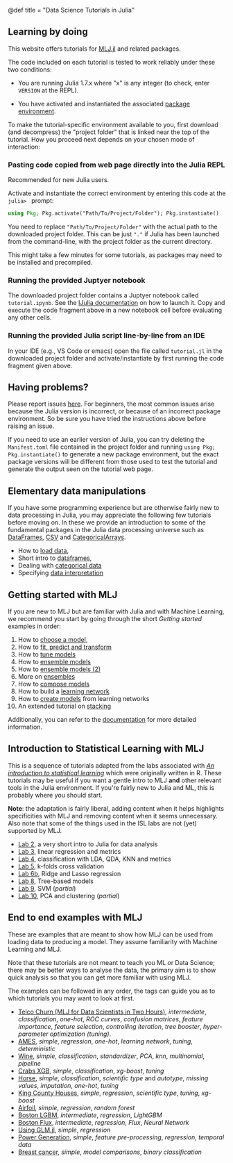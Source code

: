 @def title = "Data Science Tutorials in Julia"

## Learning by doing

This website offers tutorials for [MLJ.jl](https://github.com/alan-turing-institute/MLJ.jl) and related packages. 

The code included on each tutorial is tested to work reliably
under these two conditions:

- You are running Julia 1.7.x where "x" is any integer (to check, enter
  `VERSION` at the REPL).

- You have activated and instantiated the associated [package
  environment](https://docs.julialang.org/en/v1/stdlib/Pkg/).

To make the tutorial-specific environment available to you, first download (and
decompress) the "project folder" that is linked near the top of the
tutorial. How you proceed next depends on your chosen mode of interaction:


### Pasting code copied from web page directly into the Julia REPL

Recommended for new Julia users.

Activate and instantiate the correct environment by entering this code
at the `julia> ` prompt:

```julia
using Pkg; Pkg.activate("Path/To/Project/Folder"); Pkg.instantiate()
```

You need to replace `"Path/To/Project/Folder"` with the actual path to
the downloaded project folder.  This can be just `"."` if Julia has been
launched from the command-line, with the project folder as the current
directory.

This might take a few minutes for some tutorials, as packages may need
to be installed and precompiled.


### Running the provided Juptyer notebook

The downloaded project folder contains a Juptyer notebook called
`tutorial.ipynb`. See the [IJulia documentation]() on how to launch
it. Copy and execute the code fragment above in a new notebook
cell before evaluating any other cells.

### Running the provided Julia script line-by-line from an IDE

In your IDE (e.g., VS Code or emacs) open the file called
`tutorial.jl` in the downloaded project folder and
activate/instantiate by first running the code fragment given above.

## Having problems?

Please report issues
[here](https://github.com/JuliaAI/DataScienceTutorials.jl/issues). For
beginners, the most common issues arise because the Julia version is
incorrect, or because of an incorrect package environment. So be sure
you have tried the instructions above before raising an issue.

If you need to use an earlier version of Julia, you can try deleting
the `Manifest.toml` file contained in the project folder and running
`using Pkg; Pkg.instantiate()` to generate a new package environment,
but the exact package versions will be different from those used to
test the tutorial and generate the output seen on the tutorial web
page.


## Elementary data manipulations

If you have some programming experience but are otherwise fairly new to data processing in Julia, you may appreciate the following few tutorials before moving on.
In these we provide an introduction to some of the fundamental packages in the Julia data processing universe such as [DataFrames], [CSV] and [CategoricalArrays].

[DataFrames]: https://github.com/JuliaData/DataFrames.jl
[CSV]: https://github.com/JuliaData/CSV.jl
[CategoricalArrays]: https://github.com/JuliaData/CategoricalArrays.jl

* How to [load data](/data/loading/),
* Short intro to [dataframes](/data/dataframe/),
* Dealing with [categorical data](/data/categorical/)
* Specifying [data interpretation](/data/scitype/)

## Getting started with MLJ

If you are new to MLJ but are familiar with Julia and with Machine Learning, we recommend you start by going through the short _Getting started_ examples in order:

1. How to [choose a model](/getting-started/choosing-a-model/),
1. How to [fit, predict and transform](/getting-started/fit-and-predict/)
1. How to [tune models](/getting-started/model-tuning/)
1. How to [ensemble models](/getting-started/ensembles/)
1. How to [ensemble models (2)](/getting-started/ensembles-2/)
1. More on [ensembles](/getting-started/ensembles-3/)
1. How to [compose models](/getting-started/composing-models/)
1. How to build a [learning network](/getting-started/learning-networks/)
1. How to [create models](/getting-started/learning-networks-2/) from learning networks
1. An extended tutorial on [stacking](/getting-started/stacking/)

Additionally, you can refer to the [documentation](https://alan-turing-institute.github.io/MLJ.jl/stable/) for more detailed information.

## Introduction to Statistical Learning with MLJ

This is a sequence of tutorials adapted from the labs associated with [_An introduction to statistical learning_](http://faculty.marshall.usc.edu/gareth-james/ISL/code.html) which were originally written in R.
These tutorials may be useful if you want a gentle intro to MLJ **and** other relevant tools in the Julia environment.
If you're fairly new to Julia and ML, this is probably where you should start.

**Note**: the adaptation is fairly liberal, adding content when it helps highlights specificities with MLJ and removing content when it seems unnecessary.
Also note that some of the things used in the ISL labs are not (yet) supported by MLJ.

* [Lab 2](/isl/lab-2/), a very short intro to Julia for data analysis
* [Lab 3](/isl/lab-3/), linear regression and metrics
* [Lab 4](/isl/lab-4/), classification with LDA, QDA, KNN and metrics
* [Lab 5](/isl/lab-5/), k-folds cross validation
* [Lab 6b](/isl/lab-6b/), Ridge and Lasso regression
* [Lab 8](/isl/lab-8/), Tree-based models
* [Lab 9](/isl/lab-9/), SVM (_partial_)
* [Lab 10](/isl/lab-10/), PCA and clustering (_partial_)

## End to end examples with MLJ

These are examples that are meant to show how MLJ can be used from loading data to producing a model.
They assume familiarity with Machine Learning and MLJ.

Note that these tutorials are not meant to teach you ML or Data Science; there may be better ways to analyse the data, the primary aim is to show quick analysis so that you can get more familiar with using MLJ.

The examples can be followed in any order, the tags can guide you as to which tutorials you may want to look at first.

* [Telco Churn (MLJ for Data Scientists in Two Hours)](/end-to-end/telco/), *intermediate*, *classification*, *one-hot*, *ROC curves*, *confusion matrices*, *feature importance*, *feature selection*, *controlling iteration*, *tree booster*, *hyper-parameter optimization (tuning)*.
* [AMES](/end-to-end/AMES/), *simple*, *regression*, *one-hot*, *learning network*, *tuning*, *deterministic*
* [Wine](/end-to-end/wine/), *simple*, *classification*, *standardizer*, *PCA*, *knn*, *multinomial*, *pipeline*
* [Crabs XGB](/end-to-end/crabs-xgb/), *simple*, *classification*, *xg-boost*, *tuning*
* [Horse](/end-to-end/horse/), *simple*, *classification*, *scientific type* and *autotype*, *missing values*, *imputation*, *one-hot*, *tuning*
* [King County Houses](/end-to-end/HouseKingCounty/), *simple*, *regression*, *scientific type*, *tuning*, *xg-boost*
* [Airfoil](/end-to-end/airfoil/), *simple*, *regression*, *random forest*
* [Boston LGBM](/end-to-end/boston-lgbm/), *intermediate*, *regression*, *LightGBM*
* [Boston Flux](/end-to-end/boston-flux/), *intermediate*, *regression*, *Flux*, *Neural Network*
* [Using GLM.jl](/end-to-end/glm/), *simple*, *regression*
* [Power Generation](/end-to-end/powergen/), *simple*, *feature pre-processing*, *regression*, *temporal data*
* [Breast cancer](/end-to-end/breastcancer/), *simple*, *model comparisons*, *binary classification*
